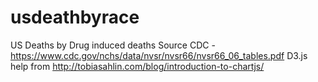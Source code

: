 # usdeathbyrace
US Deaths by Drug induced deaths
Source CDC -  https://www.cdc.gov/nchs/data/nvsr/nvsr66/nvsr66_06_tables.pdf
D3.js help from http://tobiasahlin.com/blog/introduction-to-chartjs/
